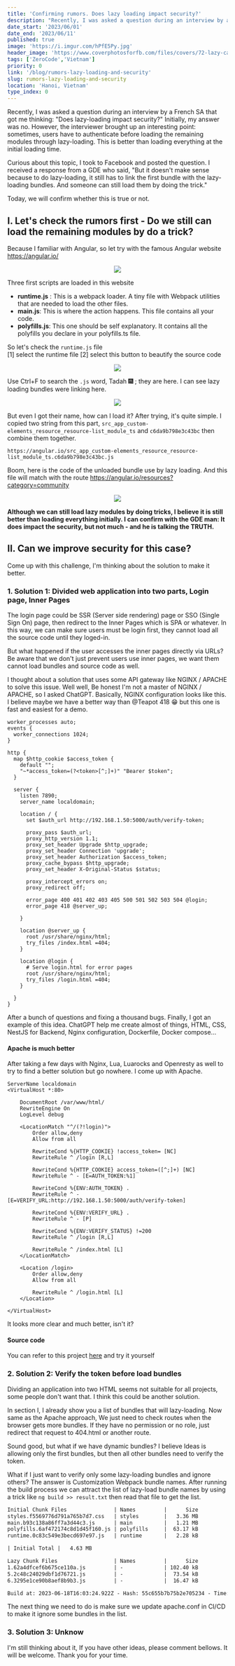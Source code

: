 ```yaml
---
title: 'Confirming rumors. Does lazy loading impact security?'
description: "Recently, I was asked a question during an interview by a French SA that got me thinking: \"Does lazy-loading impact security?\" Initially, my answer was no. However, the interviewer brought up an interesting point: sometimes, users have to authenticate before loading the remaining modules through lazy-loading. This is better than loading everything at the initial loading time."
date_start: '2023/06/01'
date_end: '2023/06/11'
published: true
image: 'https://i.imgur.com/hPfE5Py.jpg'
header_image: 'https://www.coverphotosforfb.com/files/covers/72-lazy-cat.jpg'
tags: ['ZeroCode','Vietnam']
priority: 0
link: '/blog/rumors-lazy-loading-and-security'
slug: rumors-lazy-loading-and-security
location: 'Hanoi, Vietnam'
type_index: 0
---
```


Recently, I was asked a question during an interview by a French SA that got me thinking: "Does lazy-loading impact security?" Initially, my answer was no. However, the interviewer brought up an interesting point: sometimes, users have to authenticate before loading the remaining modules through lazy-loading. This is better than loading everything at the initial loading time.

Curious about this topic, I took to Facebook and posted the question. I received a response from a GDE who said, "But it doesn't make sense because to do lazy-loading, it still has to link the first bundle with the lazy-loading bundles. And someone can still load them by doing the trick."

Today, we will confirm whether this is true or not.

## I. Let's check the rumors first - Do we still can load the remaining modules by do a trick?

Because I familiar with Angular, so let try with the famous Angular website https://angular.io/
<figure align="center" width="100%">
    <img src="https://i.imgur.com/M7xTGRS.png"/>
</figure>

Three first scripts are loaded in this website

* **runtime.js** : This is a webpack loader. A tiny file with Webpack utilities that are needed to load the other files.
* **main.js**: This is where the action happens. This file contains all your code.
* **polyfills.js**: This one should be self explanatory. It contains all the polyfills you declare in your polyfills.ts file.

So let's check the `runtime.js` file  
 [1] select the runtime file
 [2] select this button to beautify the source code

<figure align="center" width="100%">
    <img src="https://i.imgur.com/dIFhQV3.png"/>
</figure>

Use Ctrl+F to search the `.js` word, Tadah 🎆 ; they are here. I can see lazy loading bundles were linking here.

<figure align="center" width="100%">
    <img src="https://i.imgur.com/UZtWFTT.png"/>
</figure>

But even I got their name, how can I load it? After trying, it's quite simple. I copied two string from this part, `src_app_custom-elements_resource_resource-list_module_ts` and `c6da9b798e3c43bc` then combine them together.

`https://angular.io/src_app_custom-elements_resource_resource-list_module_ts.c6da9b798e3c43bc.js`

Boom, here is the code of the unloaded bundle use by lazy loading. And this file will match with the route https://angular.io/resources?category=community 

<figure align="center" width="100%">
    <img src="https://i.imgur.com/7X4C06j.png"/>
</figure>

**Although we can still load lazy modules by doing tricks, I believe it is still better than loading everything initially. I can confirm with the GDE man: It does impact the security, but not much - and he is talking the TRUTH.**

## II. Can we improve security for this case?

Come up with this challenge, I'm thinking about the solution to make it better.

### 1. Solution 1: Divided web application into two parts, Login page, Inner Pages

The login page could be SSR (Server side rendering) page or SSO (Single Sign On) page, then redirect to the Inner Pages which is SPA or whatever. In this way, we can make sure users must be login first, they cannot load all the source code until they loged-in.

But what happened if the user accesses the inner pages directly via URLs? Be aware that we don't just prevent users use inner pages, we want them cannot load bundles and source code as well.

I thought about a solution that uses some API gateway like NGINX / APACHE to solve this issue. Well well, Be honest I'm not a master of NGINX / APACHE, so I asked ChatGPT. Basically, NGINX configuration looks like this. I believe maybe we have a better way than @Teapot 418 😁 but this one is fast and easiest for a demo.

```
worker_processes auto;
events {
  worker_connections 1024;
}

http {
  map $http_cookie $access_token {
	default "";
	"~*access_token=(?<token>[^;]+)" "Bearer $token";
  }
  
  server {
    listen 7890;
    server_name localdomain;

    location / {
	  set $auth_url http://192.168.1.50:5000/auth/verify-token;

      proxy_pass $auth_url;
      proxy_http_version 1.1;
      proxy_set_header Upgrade $http_upgrade;
      proxy_set_header Connection 'upgrade';
	  proxy_set_header Authorization $access_token;
      proxy_cache_bypass $http_upgrade;
	  proxy_set_header X-Original-Status $status;

	  proxy_intercept_errors on;
	  proxy_redirect off;
	  
      error_page 400 401 402 403 405 500 501 502 503 504 @login;
	  error_page 418 @server_up;
	  
    }

	location @server_up {
	  root /usr/share/nginx/html;
	  try_files /index.html =404;
    }

	location @login {
      # Serve login.html for error pages
      root /usr/share/nginx/html;
      try_files /login.html =404;
    }

  }
}
```

After a bunch of questions and fixing a thousand bugs. Finally, I got an example of this idea.
ChatGPT help me create almost of things, HTML, CSS, NestJS for Backend, Nginx configuration, Dockerfile, Docker compose...

#### Apache is much better
After taking a few days with Nginx, Lua, Luarocks and Openresty as well to try to find a better solution but go nowhere. I come up with Apache.

```
ServerName localdomain
<VirtualHost *:80>

    DocumentRoot /var/www/html/
    RewriteEngine On
    LogLevel debug

    <LocationMatch "^/(?!login)">
        Order allow,deny
        Allow from all

        RewriteCond %{HTTP_COOKIE} !access_token= [NC]
        RewriteRule ^ /login [R,L]

        RewriteCond %{HTTP_COOKIE} access_token=([^;]+) [NC]
        RewriteRule ^ - [E=AUTH_TOKEN:%1]

        RewriteCond %{ENV:AUTH_TOKEN} .
        RewriteRule ^ - [E=VERIFY_URL:http://192.168.1.50:5000/auth/verify-token]

        RewriteCond %{ENV:VERIFY_URL} .
        RewriteRule ^ - [P]

        RewriteCond %{ENV:VERIFY_STATUS} !=200
        RewriteRule ^ /login [R,L]

        RewriteRule ^ /index.html [L]
    </LocationMatch>

    <Location /login>
        Order allow,deny
        Allow from all

        RewriteRule ^ /login.html [L]
    </Location>

</VirtualHost>
```
It looks more clear and much better, isn't it?

#### Source code

You can refer to this project [here](https://github.com/nhvu95/lazy-loading-with-separate-login-screen) and try it yourself
    
### 2. Solution 2: Verify the token before load bundles
Dividing an application into two HTML seems not suitable for all projects, some people don't want that. I think this could be another solution.

In section I, I already show you a list of bundles that will lazy-loading. Now same as the Apache approach, We just need to check routes when the browser gets more bundles. If they have no permission or no role, just redirect that request to 404.html or another route.

Sound good, but what if we have dynamic bundles? I believe Ideas is allowing only the first bundles, but then all other bundles need to verify the token.

What if I just want to verify only some lazy-loading bundles and ignore others? The answer is Customization Webpack bundle names. After running the build process we can attract the list of lazy-load bundle names by using a trick like
`ng build >> result.txt` then read that file to get the list. 

```result.txt
Initial Chunk Files               | Names         |      Size
styles.f5569776d791a765b7d7.css   | styles        |   3.36 MB
main.b93c138a86ff7a3d44c3.js      | main          |   1.21 MB
polyfills.6af472174c8d1d45f160.js | polyfills     |  63.17 kB
runtime.0c83c549e3becd697e97.js   | runtime       |   2.28 kB

| Initial Total |   4.63 MB

Lazy Chunk Files                  | Names         |      Size
1.62a4dfcef6b675ce110a.js         | -             | 102.40 kB
5.2c48c24029dbf1d76721.js         | -             |  73.54 kB
6.3295e1ce90b8aef8b9b3.js         | -             |  16.47 kB

Build at: 2023-06-18T16:03:24.922Z - Hash: 55c655b7b75b2e705234 - Time: 48749ms
```

The next thing we need to do is make sure we update apache.conf in CI/CD to make it ignore some bundles in the list.


### 3. Solution 3: Unknow

I'm still thinking about it, If you have other ideas, please comment bellows. It will be welcome.
Thank you for your time.
